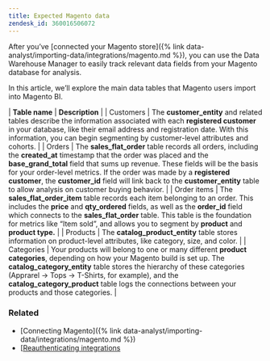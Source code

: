 ```yaml
---
title: Expected Magento data
zendesk_id: 360016506072
---
```


After you’ve [connected your Magento store]({% link data-analyst/importing-data/integrations/magento.md %}), you can use the Data Warehouse Manager to easily track relevant data fields from your Magento database for analysis.

In this article, we’ll explore the main data tables that Magento users import into Magento BI.

| **Table name** | **Description** |
| Customers | The **customer\_entity** and related tables describe the information associated with each **registered customer** in your database, like their email address and registration date. With this information, you can begin segmenting by customer-level attributes and cohorts. |
| Orders | The **sales\_flat\_order** table records all orders, including the **created\_at** timestamp that the order was placed and the **base\_grand\_total** field that sums up revenue. These fields will be the basis for your order-level metrics. If the order was made by a **registered customer**, the **customer\_id** field will link back to the  **customer\_entity** table to allow analysis on customer buying behavior. |
| Order items | The **sales\_flat\_order\_item** table records each item belonging to an order. This includes the **price** and **qty\_ordered** fields, as well as the **order\_id** field which connects to the **sales\_flat\_order** table. This table is the foundation for metrics like “Item sold”, and allows you to segment by **product** and **product type.** |
| Products | The **catalog\_product\_entity** table stores information on product-level attributes, like category, size, and color. |
| Categories | Your products will belong to one or many different **product categories**,
depending on how your Magento build is set up. The **catalog\_category\_entity** table stores the hierarchy of these categories (Apprarel -> Tops -> T-Shirts, for example), and the **catalog\_category\_product** table logs the connections between your products and those categories. |

### Related

* [Connecting Magento]({% link data-analyst/importing-data/integrations/magento.md %})
* [[Reauthenticating integrations](https://support.magento.com/hc/en-us/articles/360016733151)

